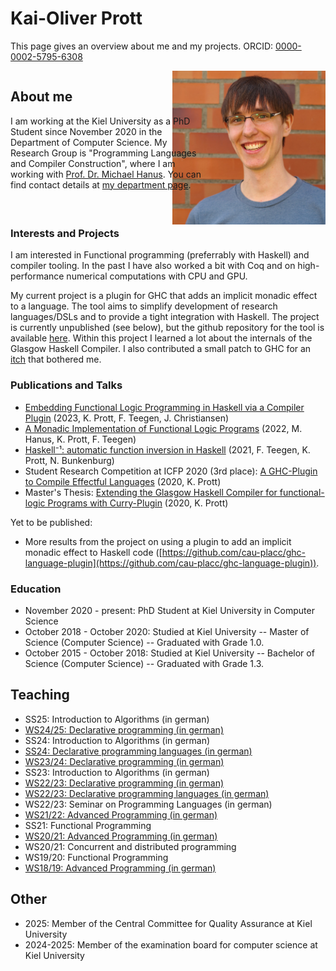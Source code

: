 # Kai-Oliver Prott
This page gives an overview about me and my projects. ORCID: [0000-0002-5795-6308](https://orcid.org/0000-0002-5795-6308)

<style>
  @media screen and (min-width: 900px) {
    .grid-flex {
      -webkit-column-count: 2; 
      -moz-column-count: 2; 
      column-count: 2;
    }
    .grid-item-big {
      display: inline-block;
      width: 125%;
    }
    .grid-item-pic {
      display: inline-block; 
      float: right;
    }
    #kaiprott-pic {
      width: 250px;
    }
  }

  @media not screen and (min-width: 900px) {
    #kaiprott {
      width: auto; 
    }
  }
</style>
<div class="grid-flex">
  <div class="grid-item-big">
    <h2 id="about-me">About me</h2>
    <p>
I am working at the Kiel University as a PhD Student since November 2020 in the Department of Computer Science. 
My Research Group is "Programming Languages and Compiler Construction", where I am working with <a href="https://www.informatik.uni-kiel.de/~mh/">Prof. Dr. Michael Hanus</a>. 
You can find contact details at <a href="https://www.ps.informatik.uni-kiel.de/en/team/m-sc-kai-prott">my department page</a>.
    </p>
  </div>
  <div class="grid-item-pic">
   <img id="kaiprott-pic" src="https://raw.githubusercontent.com/Ziharrk/Ziharrk.github.io/main/Img.png">
  </div>
</div>

### Interests and Projects
I am interested in Functional programming (preferrably with Haskell) and compiler tooling.
In the past I have also worked a bit with Coq and on high-performance numerical computations with CPU and GPU.  

My current project is a plugin for GHC that adds an implicit monadic effect to a language. The tool aims to simplify development of research languages/DSLs and to provide a tight integration with Haskell. The project is currently unpublished (see below), but the github repository for the tool is available [here](https://github.com/cau-placc/ghc-language-plugin). 
Within this project I learned a lot about the internals of the Glasgow Haskell Compiler. 
I also contributed a small patch to GHC for an [itch](https://gitlab.haskell.org/ghc/ghc/-/issues/20671) that bothered me. 

### Publications and Talks
- [Embedding Functional Logic Programming in Haskell via a Compiler Plugin](doi.org/10.1007/978-3-031-24841-2_3) (2023, K. Prott, F. Teegen, J. Christiansen)
- [A Monadic Implementation of Functional Logic Programs](https://dl.acm.org/doi/10.1145/3551357.3551370) (2022, M. Hanus, K. Prott, F. Teegen)
- [Haskell⁻¹: automatic function inversion in Haskell](https://dl.acm.org/doi/10.1145/3471874.3472982) (2021, F. Teegen, K. Prott, N. Bunkenburg)
- Student Research Competition at ICFP 2020 (3rd place): [A GHC-Plugin to Compile Effectful Languages](https://icfp20.sigplan.org/details/icfp-2020-student-research-competition/1/A-GHC-Plugin-to-Compile-Effectful-Languages) (2020, K. Prott)
- Master's Thesis: [Extending the Glasgow Haskell Compiler for functional-logic Programs with Curry-Plugin](https://www.informatik.uni-kiel.de/~mh/lehre/abschlussarbeiten/msc/Prott.pdf) (2020, K. Prott)

Yet to be published: 
- More results from the project on using a plugin to add an implicit monadic effect to Haskell code ([https://github.com/cau-placc/ghc-language-plugin](https://github.com/cau-placc/ghc-language-plugin)).

### Education 
- November 2020 - present: PhD Student at Kiel University in Computer Science
- October 2018 - October 2020: Studied at Kiel University -- Master of Science (Computer Science) -- Graduated with Grade 1.0.
- October 2015 - October 2018: Studied at Kiel University -- Bachelor of Science (Computer Science) -- Graduated with Grade 1.3.
 
## Teaching
- SS25: Introduction to Algorithms (in german)
- [WS24/25: Declarative programming (in german)](https://www.informatik.uni-kiel.de/~mh/lehre/deklprog24/)
- SS24: Introduction to Algorithms (in german)
- [SS24: Declarative programming languages (in german)](https://www.informatik.uni-kiel.de/~mh/lehre/dps24/)
- [WS23/24: Declarative programming (in german)](https://www.informatik.uni-kiel.de/~mh/lehre/deklprog23/)
- SS23: Introduction to Algorithms (in german)
- [WS22/23: Declarative programming (in german)](https://www.informatik.uni-kiel.de/~mh/lehre/deklprog22/)
- [WS22/23: Declarative programming languages (in german)](https://www.informatik.uni-kiel.de/~mh/lehre/dps22/)
- WS22/23: Seminar on Programming Languages (in german)
- [WS21/22: Advanced Programming (in german)](https://www.informatik.uni-kiel.de/~mh/lehre/fortprog21/)
- SS21: Functional Programming
- [WS20/21: Advanced Programming (in german)](https://www.informatik.uni-kiel.de/~mh/lehre/fortprog20/)
- WS20/21: Concurrent and distributed programming
- WS19/20: Functional Programming
- [WS18/19: Advanced Programming (in german)](https://www.informatik.uni-kiel.de/~mh/lehre/fortprog18/)

## Other
- 2025: Member of the Central Committee for Quality Assurance at Kiel University 
- 2024-2025: Member of the examination board for computer science at Kiel University
